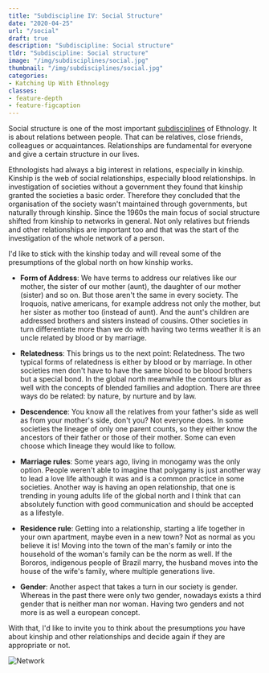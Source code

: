 ```yaml
---
title: "Subdiscipline IV: Social Structure"
date: "2020-04-25"
url: "/social"
draft: true
description: "Subdiscipline: Social structure"
tldr: "Subdiscipline: Social structure"
image: "/img/subdisciplines/social.jpg"
thumbnail: "/img/subdisciplines/social.jpg"
categories:
- Katching Up With Ethnology
classes: 
- feature-depth
- feature-figcaption
---
```

Social structure is one of the most important [subdisciplines](www.katchblog.com/subdisciplines) of Ethnology. It is about relations between people. That can be relatives, close friends, colleagues or acquaintances. Relationships are fundamental for everyone and give a certain structure in our lives. 

<!--more-->

Ethnologists had always a big interest in relations, especially in kinship. Kinship is the web of social relationships, especially blood relationships. In investigation of societies without a government they found that kinship granted the societies a basic order. Therefore they concluded that the organisation of the society wasn't maintained through governments, but naturally through kinship. Since the 1960s the main focus of social structure shifted from kinship to networks in general. Not only relatives but friends and other relationships are important too and that was the start of the investigation of the whole network of a person.

I'd like to stick with the kinship today and will reveal some of the presumptions of the global north on how kinship works.

- **Form of Address**: 
We have terms to address our relatives like our mother, the sister of our mother (aunt), the daughter of our mother (sister) and so on. But those aren't the same in every society. The Iroquois, native americans, for example address not only the mother, but her sister as mother too (instead of aunt). And the aunt's children are addressed brothers and sisters instead of cousins. Other societies in turn differentiate more than we do with having two terms weather it is an uncle related by blood or by marriage.

- **Relatedness**:
This brings us to the next point: Relatedness. The two typical forms of relatedness is either by blood or by marriage. In other societies men don't have to have the same blood to be blood brothers but a special bond. In the global north meanwhile the contours blur as well with the concepts of blended families and adoption. There are three ways do be related: by nature, by nurture and by law.

- **Descendence**:
You know all the relatives from your father's side as well as from your mother's side, don't you? Not everyone does. In some societies the lineage of only one parent counts, so they either know the ancestors of their father or those of their mother. Some can even choose which lineage they would like to follow.

- **Marriage rules**:
Some years ago, living in monogamy was the only option. People weren't able to imagine that polygamy is just another way to lead a love life although it was and is a common practice in some societies. Another way is having an open relationship, that one is trending in young adults life of the global north and I think that can absolutely function with good communication and should be accepted as a lifestyle.

- **Residence rule**:
Getting into a relationship, starting a life together in your own apartment, maybe even in a new town? Not as normal as you believe it is! Moving into the town of the man's family or into the household of the woman's family can be the norm as well. If the Bororos, indigenous people of Brazil marry, the husband moves into the house of the wife's family, where multiple generations live. 

- **Gender**:
Another aspect that takes a turn in our society is gender. Whereas in the past there were only two gender, nowadays exists a third gender that is neither man nor woman. Having two genders and not more is as well a european concept.

With that, I'd like to invite you to think about the presumptions _you_ have about kinship and other relationships and decide again if they are appropriate or not.

![Network](/img/subdisciplines/network.png)



